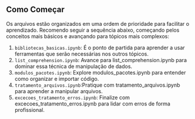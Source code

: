 ## Como Começar

Os arquivos estão organizados em uma ordem de prioridade para facilitar o aprendizado. Recomendo seguir a sequência abaixo, começando pelos conceitos mais básicos e avançando para tópicos mais complexos:

1. `bibliotecas_basicas.ipynb`: É o ponto de partida para aprender a usar ferramentas que serão necessárias nos outros tópicos.
2. `list_comprehension.ipynb`: Avance para list_comprehension.ipynb para dominar essa técnica de manipulação de dados.
3. `modulos_pacotes.ipynb`: Explore modulos_pacotes.ipynb para entender como organizar e importar código.
4. `tratamento_arquivos.ipynb`:Pratique com tratamento_arquivos.ipynb para aprender a manipular arquivos.
5. `excecoes_tratamento_erros.ipynb`: Finalize com excecoes_tratamento_erros.ipynb para lidar com erros de forma profissional.
